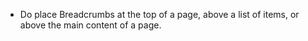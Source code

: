 - Do place Breadcrumbs at the top of a page, above a list of items, or above the main content of a page.
